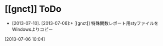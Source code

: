 # [[gnct]] ToDo

* [2013-07-10]. [2013-07-06]:+ [[gnct]] 特殊関数レポート用styファイルをWindowsよりコピー

[2013-07-06 10:04] 

